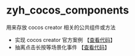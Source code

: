 # zyh_cocos_components

用来存放 cocos creator 相关的公共组件或方法

* 实现 cocos creator 官方案例 【[查看代码](https://github.com/forever-z-133/zyh_cocos_components/tree/main/assets/cocos-demo)】
* 抽离点击长按等场景化事件 【[查看代码](https://github.com/forever-z-133/zyh_cocos_components/tree/main/assets/miao-event)】
